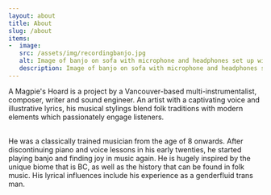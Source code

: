 ```yaml
---
layout: about
title: About
slug: /about
items:
-  image:
   src: /assets/img/recordingbanjo.jpg
   alt: Image of banjo on sofa with microphone and headphones set up with computer for recording style
   description: Image of banjo on sofa with microphone and headphones set up with computer for recording style
---
```

A Magpie's Hoard is a project by a Vancouver-based multi-instrumentalist, composer, writer and sound engineer. An artist with a captivating voice and illustrative lyrics, his musical stylings blend folk traditions with modern elements which passionately engage listeners.  
  
<br>
He was a classically trained musician from the age of 8 onwards. After discontinuing piano and voice lessons in his early twenties, he started playing banjo and finding joy in music again. He is hugely inspired by the unique biome that is BC, as well as the history that can be found in folk music. His lyrical influences include his experience as a genderfluid trans man.
<br>
<br>
